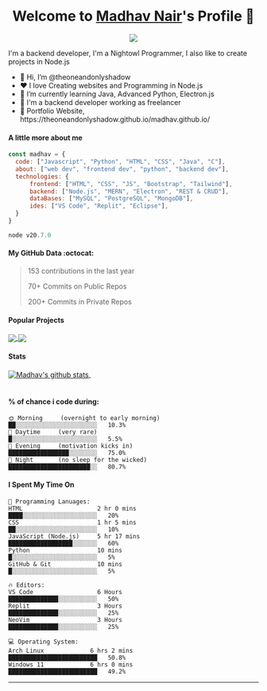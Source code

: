 <p align="center">
  <h1 align="center">Welcome to <a href="https://github.com/theoneandonlyshadow">Madhav Nair</a>'s Profile 👋</h1>
</p>
<p align="center">
  <a align="center" href="https://github.com/DenverCoder1/readme-typing-svg"><img src="https://readme-typing-svg.herokuapp.com?&font=IBM+Plex+Sans&color=F72EE2&size=25&lines=Welcome+to+my+GitHub+Profile!;I'm+a+Back+end+developer;I'm+the+best+programmer+out+there;I'm+a+Node.js+developer;My+resume+is+down+below!;" /></a>
</p>
<p>I'm a backend developer, I'm a Nightowl Programmer, I also like to create projects in Node.js</p>
<img align="right" src="">
<ul>
  <li>👋 Hi, I’m @theoneandonlyshadow</li>
  <li>❤️ I love Creating websites and Programming in Node.js</li>
  <li>🌱 I’m currently learning Java, Advanced Python, Electron.js</li>
  <li>💼 I'm a backend developer working as freelancer</li>
  <li>🧐 Portfolio Website, https://theoneandonlyshadow.github.io/madhav.github.io/</li>
</ul>

#### A little more about me
```javascript
const madhav = {
  code: ["Javascript", "Python", "HTML", "CSS", "Java", "C"],
  about: ["web dev", "frontend dev", "python", "backend dev"],
  technologies: {
      frontend: ["HTML", "CSS", "JS", "Bootstrap", "Tailwind"],
      backend: ["Node.js", "MERN", "Electron", "REST & CRUD"],
      dataBases: ["MySQL", "PostgreSQL", "MongoDB"],
      ides: ["VS Code", "Replit", "Eclipse"],
  }
}

node v20.7.0
```

#### My GitHub Data :octocat:
>  153 contributions in the last year 
 > 
>  70+ Commits on Public Repos
 > 
>  200+ Commits in Private Repos
 > 

#### Popular Projects
<a href="https://github.com/theoneandonlyshadow/OurSpace">
  <!-- Change the `github-readme-stats.anuraghazra1.vercel.app` to `github-readme-stats.vercel.app`  -->
  <img align="center" src="https://github.com/theoneandonlyshadow/OurSpace" />
</a>    
<a href="https://github.com/theoneandonlyshadow/Task-Management-API">
  <!-- Change the `github-readme-stats.anuraghazra1.vercel.app` to `github-readme-stats.vercel.app`  -->
  <img align="center" src="https://github.com/theoneandonlyshadow/Task-Management-API"/>
</a>

#### Stats
<a href="https://github.com/theoneandonlyshadow/github-readme-stats">
  <img align="center" src="" alt="Madhav's github stats" />
</a>
<a href="https://github.com/theoneandonlyshadow/github-readme-stats">
  <!-- Change the `github-readme-stats.anuraghazra1.vercel.app` to `github-readme-stats.vercel.app`  -->
  <img align="center" src="" />
</a>
<br />
<br />

#### % of chance i code during:
```text
🌞 Morning     (overnight to early morning)    ██░░░░░░░░░░░░░░░░░░░░░░░   10.3% 
🌆 Daytime     (very rare)                     █░░░░░░░░░░░░░░░░░░░░░░░░   5.5% 
🌃 Evening     (motivation kicks in)           █████████████████░░░░░░░░   75.0% 
🌙 Night       (no sleep for the wicked)       ███████████████████████░░   80.7%
```

#### I Spent My Time On
```text
💬 Programming Lanuages:
HTML                     2 hr 0 mins           ████░░░░░░░░░░░░░░░░░░░░░   20%
CSS                      1 hr 5 mins           ██░░░░░░░░░░░░░░░░░░░░░░░   10%
JavaScript (Node.js)     5 hr 17 mins          ██████████████████░░░░░░░   60%  
Python                   10 mins               █░░░░░░░░░░░░░░░░░░░░░░░░   5% 
GitHub & Git             10 mins               █░░░░░░░░░░░░░░░░░░░░░░░░   5%

🔥 Editors:
VS Code                  6 Hours               ██████████████░░░░░░░░░░░   50% 
Replit                   3 Hours               ██████████████░░░░░░░░░░░   25%
NeoVim                   3 Hours               ██████████████░░░░░░░░░░░   25%

💻 Operating System:
Arch Linux             6 hrs 2 mins            █████████████████████████   50.8%
Windows 11             6 hrs 0 mins            █████████████████████████   49.2%
```
------
<!-- resume here?
